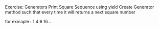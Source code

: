 Exercise: Generators
Print Square Sequence using yield
    Create Generator method such that every time it will returns a next square number

for exmaple : 1 4 9 16 ..